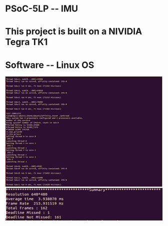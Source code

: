 # PSoC-5LP -- IMU
# This project is built on a NIVIDIA Tegra TK1
# Software -- Linux OS
![alt text](results/result_1.jpg "Resuult_1")
![alt text](results/result_2.jpg "Result_2")


